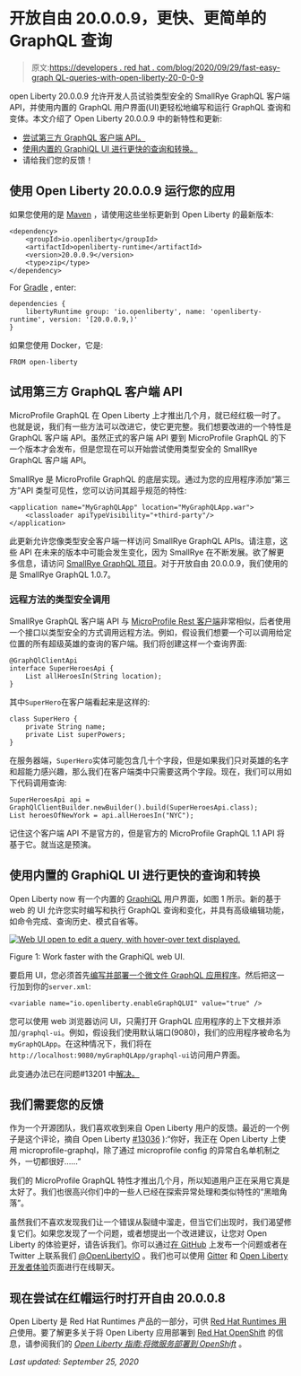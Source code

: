 # 开放自由 20.0.0.9，更快、更简单的 GraphQL 查询

> 原文:[https://developers . red hat . com/blog/2020/09/29/fast-easy-graph QL-queries-with-open-liberty-20-0-0-9](https://developers.redhat.com/blog/2020/09/29/quicker-easier-graphql-queries-with-open-liberty-20-0-0-9)

open Liberty 20.0.0.9 允许开发人员试验类型安全的 SmallRye GraphQL 客户端 API，并使用内置的 GraphQL 用户界面(UI)更轻松地编写和运行 GraphQL 查询和变体。本文介绍了 Open Liberty 20.0.0.9 中的新特性和更新:

*   [尝试第三方 GraphQL 客户端 API。](#GraphQLAPIs)
*   [使用内置的 GraphiQL UI 进行更快的查询和转换。](#GraphiQL)
*   请给我们您的反馈！

## 使用 Open Liberty 20.0.0.9 运行您的应用

如果您使用的是 [Maven](https://openliberty.io//guides/maven-intro.html) ，请使用这些坐标更新到 Open Liberty 的最新版本:

```
<dependency>
    <groupId>io.openliberty</groupId>
    <artifactId>openliberty-runtime</artifactId>
    <version>20.0.0.9</version>
    <type>zip</type>
</dependency>

```

For [Gradle](https://openliberty.io//guides/gradle-intro.html) , enter:

```
dependencies {
    libertyRuntime group: 'io.openliberty', name: 'openliberty-runtime', version: '[20.0.0.9,)'
}

```

如果您使用 Docker，它是:

```
FROM open-liberty

```

## 试用第三方 GraphQL 客户端 API

MicroProfile GraphQL 在 Open Liberty 上才推出几个月，就已经红极一时了。也就是说，我们有一些方法可以改进它，使它更完整。我们想要改进的一个特性是 GraphQL 客户端 API。虽然正式的客户端 API 要到 MicroProfile GraphQL 的下一个版本才会发布，但是您现在可以开始尝试使用类型安全的 SmallRye GraphQL 客户端 API。

SmallRye 是 MicroProfile GraphQL 的底层实现。通过为您的应用程序添加“第三方”API 类型可见性，您可以访问其超乎规范的特性:

```
<application name="MyGraphQLApp" location="MyGraphQLApp.war">
    <classloader apiTypeVisibility="+third-party"/>
</application>

```

此更新允许您像类型安全客户端一样访问 SmallRye GraphQL APIs。请注意，这些 API 在未来的版本中可能会发生变化，因为 SmallRye 在不断发展。欲了解更多信息，请访问 [SmallRye GraphQL 项目](https://github.com/smallrye/smallrye-graphql)。对于开放自由 20.0.0.9，我们使用的是 SmallRye GraphQL 1.0.7。

### 远程方法的类型安全调用

SmallRye GraphQL 客户端 API 与 [MicroProfile Rest 客户端](https://developers.redhat.com/cheat-sheets/microprofile-rest-client)非常相似，后者使用一个接口以类型安全的方式调用远程方法。例如，假设我们想要一个可以调用给定位置的所有超级英雄的查询的客户端。我们将创建这样一个查询界面:

```
@GraphQlClientApi
interface SuperHeroesApi {
    List allHeroesIn(String location);
}

```

其中`SuperHero`在客户端看起来是这样的:

```
class SuperHero {
    private String name;
    private List superPowers;
}

```

在服务器端，`SuperHero`实体可能包含几十个字段，但是如果我们只对英雄的名字和超能力感兴趣，那么我们在客户端类中只需要这两个字段。现在，我们可以用如下代码调用查询:

```
SuperHeroesApi api = GraphQlClientBuilder.newBuilder().build(SuperHeroesApi.class);
List heroesOfNewYork = api.allHeroesIn("NYC");

```

记住这个客户端 API 不是官方的，但是官方的 MicroProfile GraphQL 1.1 API 将基于它。就当这是预演。

## 使用内置的 GraphiQL UI 进行更快的查询和转换

Open Liberty now 有一个内置的 [GraphiQL](https://github.com/graphql/graphiql/blob/main/packages/graphiql/README.md) 用户界面，如图 1 所示。新的基于 web 的 UI 允许您实时编写和执行 GraphQL 查询和变化，并具有高级编辑功能，如命令完成、查询历史、模式自省等。

[![Web UI open to edit a query, with hover-over text displayed.](../Images/f7facc690f87ad327e84d2e646be66d4.png "Screenshot 2020-09-22 at 10.50.00")](/sites/default/files/blog/2020/09/Screenshot-2020-09-22-at-10.50.00.png)

Figure 1: Work faster with the GraphiQL web UI.

要启用 UI，您必须首先[编写并部署一个微文件 GraphQL 应用程序](https://openliberty.io/blog/2020/06/10/microprofile-graphql-open-liberty.html)。然后把这一行加到你的`server.xml`:

```
<variable name="io.openliberty.enableGraphQLUI" value="true" />

```

您可以使用 web 浏览器访问 UI，只需打开 GraphQL 应用程序的上下文根并添加`/graphql-ui`。例如，假设我们使用默认端口(9080)，我们的应用程序被命名为`myGraphQLApp`。在这种情况下，我们将在`http://localhost:9080/myGraphQLApp/graphql-ui`访问用户界面。

此变通办法已在问题#13201 中[解决。](https://github.com/OpenLiberty/open-liberty/issues/13201)

## 我们需要您的反馈

作为一个开源团队，我们喜欢收到来自 Open Liberty 用户的反馈。最近的一个例子是这个评论，摘自 Open Liberty [#13036](https://github.com/OpenLiberty/open-liberty/issues/13036) ):“你好，我正在 Open Liberty 上使用 microprofile-graphql，除了通过 microprofile config 的异常白名单机制之外，一切都很好……”

我们的 MicroProfile GraphQL 特性才推出几个月，所以知道用户正在采用它真是太好了。我们也很高兴你们中的一些人已经在探索异常处理和类似特性的“黑暗角落”。

虽然我们不喜欢发现我们让一个错误从裂缝中溜走，但当它们出现时，我们渴望修复它们。如果您发现了一个问题，或者想提出一个改进建议，让您对 Open Liberty 的体验更好，请告诉我们。你可以通过[在 GitHub](https://github.com/OpenLiberty/open-liberty/issues) 上发布一个问题或者在 Twitter 上联系我们 [@OpenLibertyIO](https://twitter.com/OpenLibertyIO) 。我们也可以使用 [Gitter](https://gitter.im/OpenLiberty/help) 和 [Open Liberty 开发者体验](https://gitter.im/OpenLiberty/developer-experience)页面进行在线聊天。

## 现在尝试在红帽运行时打开自由 20.0.0.8

Open Liberty 是 Red Hat Runtimes 产品的一部分，可供 [Red Hat Runtimes 用户](https://access.redhat.com/products/red-hat-runtimes)使用。要了解更多关于将 Open Liberty 应用部署到 [Red Hat OpenShift](https://developers.redhat.com/products/openshift/overview) 的信息，请参阅我们的 *[Open Liberty 指南:将微服务部署到 OpenShift](https://openliberty.io/guides/cloud-openshift.html)* 。

*Last updated: September 25, 2020*
